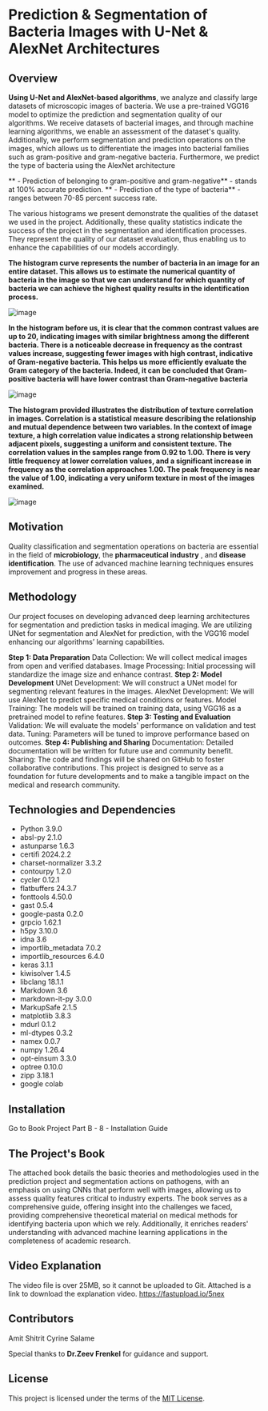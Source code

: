 # Prediction & Segmentation of Bacteria Images with U-Net & AlexNet Architectures

## Overview
**Using U-Net and AlexNet-based algorithms**, we analyze and classify large datasets of microscopic images of bacteria. We use a pre-trained VGG16 model to optimize the prediction and segmentation quality of our algorithms. We receive datasets of bacterial images, and through machine learning algorithms, we enable an assessment of the dataset's quality. Additionally, we perform segmentation and prediction operations on the images, which allows us to differentiate the images into bacterial families such as gram-positive and gram-negative bacteria. Furthermore, we predict the type of bacteria using the AlexNet architecture 

** - Prediction of belonging to gram-positive and gram-negative** - stands at 100% accurate prediction.
** - Prediction of the type of bacteria** - ranges between 70-85 percent success rate.

The various histograms we present demonstrate the qualities of the dataset we used in the project. Additionally, these quality statistics indicate the success of the project in the segmentation and identification processes. They represent the quality of our dataset evaluation, thus enabling us to enhance the capabilities of our models accordingly.

**The histogram curve represents the number of bacteria in an image for an entire dataset. This allows us to estimate the numerical quantity of bacteria in the image so that we can understand for which quantity of bacteria we can achieve the highest quality results in the identification process.**

![image](https://github.com/amitgal21/Final_Project-Prediction-Segmentation/assets/101315285/48863288-8dba-4464-9aa4-0050fe8ef7de) 

**In the histogram before us, it is clear that the common contrast values are up to 20, indicating images with similar brightness among the different bacteria. There is a noticeable decrease in frequency as the contrast values increase, suggesting fewer images with high contrast, indicative of Gram-negative bacteria. This helps us more efficiently evaluate the Gram category of the bacteria. Indeed, it can be concluded that Gram-positive bacteria will have lower contrast than Gram-negative bacteria**

![image](https://github.com/amitgal21/Final_Project-Prediction-Segmentation/assets/101315285/c8fb2239-0d72-4c39-92a2-36480d5c03c2)

**The histogram provided illustrates the distribution of texture correlation in images. Correlation is a statistical measure describing the relationship and mutual dependence between two variables. In the context of image texture, a high correlation value indicates a strong relationship between adjacent pixels, suggesting a uniform and consistent texture.
 The correlation values in the samples range from 0.92 to 1.00. There is very little frequency at lower correlation values, and a significant increase in frequency as the correlation approaches 1.00. The peak frequency is near the value of 1.00, indicating a very uniform texture in most of the images examined.**

 ![image](https://github.com/amitgal21/Final_Project-Prediction-Segmentation/assets/101315285/127e55da-0a24-4aec-8fc8-29a019c15d77)


## Motivation 
Quality classification and segmentation operations on bacteria are essential in the field of **microbiology**, the **pharmaceutical industry** , and **disease identification**. The use of advanced machine learning techniques ensures improvement and progress in these areas.


## Methodology

Our project focuses on developing advanced deep learning architectures for segmentation and prediction tasks in medical imaging. We are utilizing UNet for segmentation and AlexNet for prediction, with the VGG16 model enhancing our algorithms’ learning capabilities.

**Step 1: Data Preparation**
Data Collection: We will collect medical images from open and verified databases.
Image Processing: Initial processing will standardize the image size and enhance contrast.
**Step 2: Model Development**
UNet Development: We will construct a UNet model for segmenting relevant features in the images.
AlexNet Development: We will use AlexNet to predict specific medical conditions or features.
Model Training: The models will be trained on training data, using VGG16 as a pretrained model to refine features.
**Step 3: Testing and Evaluation**
Validation: We will evaluate the models' performance on validation and test data.
Tuning: Parameters will be tuned to improve performance based on outcomes.
**Step 4: Publishing and Sharing**
Documentation: Detailed documentation will be written for future use and community benefit.
Sharing: The code and findings will be shared on GitHub to foster collaborative contributions.
This project is designed to serve as a foundation for future developments and to make a tangible impact on the medical and research community.

## Technologies and Dependencies
* Python 3.9.0
* absl-py                      2.1.0
* astunparse                   1.6.3
* certifi                      2024.2.2
* charset-normalizer           3.3.2
* contourpy                    1.2.0
* cycler                       0.12.1
* flatbuffers                  24.3.7
* fonttools                    4.50.0
* gast                         0.5.4
* google-pasta                 0.2.0
* grpcio                       1.62.1
* h5py                         3.10.0
* idna                         3.6
* importlib_metadata           7.0.2
* importlib_resources          6.4.0
* keras                        3.1.1
* kiwisolver                   1.4.5
* libclang                     18.1.1
* Markdown                     3.6
* markdown-it-py               3.0.0
* MarkupSafe                   2.1.5
* matplotlib                   3.8.3
* mdurl                        0.1.2
* ml-dtypes                    0.3.2
* namex                        0.0.7
* numpy                        1.26.4
* opt-einsum                   3.3.0
* optree                       0.10.0
* zipp                         3.18.1
* google colab

## Installation

Go to Book Project Part B - 8 - Installation Guide

## The Project's Book

The attached book details the basic theories and methodologies used in the prediction project and segmentation actions on pathogens, with an emphasis on using CNNs that perform well with images, allowing us to assess quality features critical to industry experts. The book serves as a comprehensive guide, offering insight into the challenges we faced, providing comprehensive theoretical material on medical methods for identifying bacteria upon which we rely. Additionally, it enriches readers' understanding with advanced machine learning applications in the completeness of academic research.
## Video Explanation
The video file is over 25MB, so it cannot be uploaded to Git. Attached is a link to download the explanation video.
https://fastupload.io/5nex
## Contributors

Amit Shitrit
Cyrine Salame

Special thanks to **Dr.Zeev Frenkel** for guidance and support.

## License

This project is licensed under the terms of the [MIT License](LICENSE).



  


















  




